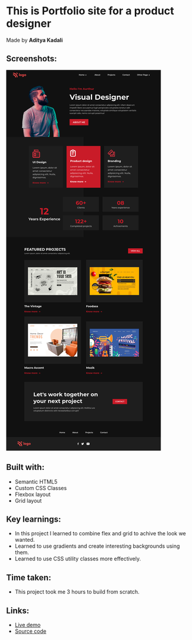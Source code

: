 # This is Portfolio site for a product designer

Made by **Aditya Kadali**

## Screenshots:

![Desktop view](./screenshots/desktop.png)

## Built with:

- Semantic HTML5
- Custom CSS Classes
- Flexbox layout
- Grid layout

## Key learnings:

- In this project I learned to combine flex and grid to achive the look we wanted.
- Learned to use gradients and create interesting backgrounds using them.
- Learned to use CSS utility classes more effectively.

## Time taken:

- This project took me 3 hours to build from scratch.

## Links:

- [Live demo](https://product-designers.netlify.app/)
- [Source code](https://github.com/Adityakadali/product-designer-portfolio)
